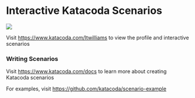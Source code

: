 # Interactive Katacoda Scenarios

[![](http://shields.katacoda.com/katacoda/ltwilliams/count.svg)](https://www.katacoda.com/ltwilliams "Get your profile on Katacoda.com")

Visit https://www.katacoda.com/ltwilliams to view the profile and interactive scenarios

### Writing Scenarios
Visit https://www.katacoda.com/docs to learn more about creating Katacoda scenarios

For examples, visit https://github.com/katacoda/scenario-example
